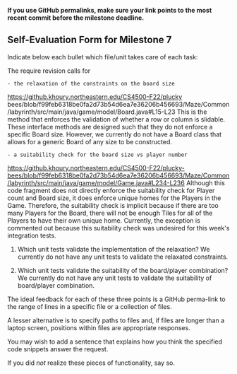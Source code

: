 **If you use GitHub permalinks, make sure your link points to the most recent commit before the milestone deadline.**

## Self-Evaluation Form for Milestone 7

Indicate below each bullet which file/unit takes care of each task:

The require revision calls for

    - the relaxation of the constraints on the board size
    
https://github.khoury.northeastern.edu/CS4500-F22/plucky bees/blob/f99feb6318be0fa2d73b54d6ea7e36206b456693/Maze/Common/labyrinth/src/main/java/game/model/Board.java#L15-L23
This is the method that enforces the validation of whether a row or column is slidable. These interface methods are designed such that they do not enforce a specific Board size. However, we currently do not have a Board class that allows for a generic Board of any size to be constructed.
    
    - a suitability check for the board size vs player number 
    
https://github.khoury.northeastern.edu/CS4500-F22/plucky-bees/blob/f99feb6318be0fa2d73b54d6ea7e36206b456693/Maze/Common/labyrinth/src/main/java/game/model/Game.java#L234-L236
Although this code fragment does not directly enforce the suitability check for Player count and Board size, it does enforce unique homes for the Players in the Game. Therefore, the suitability check is implicit because if there are too many Players for the Board, there will not be enough Tiles for all of the Players to have their own unique home. Currently, the exception is commented out because this suitability check was undesired for this week's integration tests.

1. Which unit tests validate the implementation of the relaxation?
We currently do not have any unit tests to validate the relaxated constraints.

2. Which unit tests validate the suitability of the board/player combination? 
We currently do not have any unit tests to validate the suitability of board/player combination.
   
The ideal feedback for each of these three points is a GitHub
perma-link to the range of lines in a specific file or a collection of
files.

A lesser alternative is to specify paths to files and, if files are
longer than a laptop screen, positions within files are appropriate
responses.

You may wish to add a sentence that explains how you think the
specified code snippets answer the request.

If you did *not* realize these pieces of functionality, say so.

